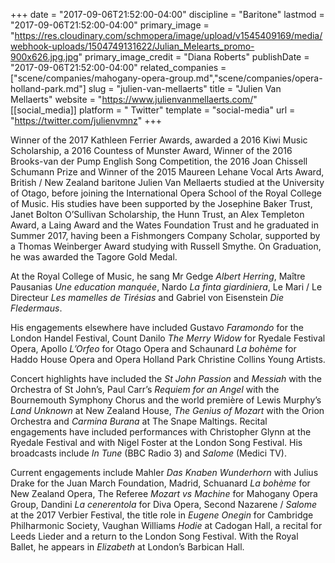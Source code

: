 +++
date = "2017-09-06T21:52:00-04:00"
discipline = "Baritone"
lastmod = "2017-09-06T21:52:00-04:00"
primary_image = "https://res.cloudinary.com/schmopera/image/upload/v1545409169/media/webhook-uploads/1504749131622/Julian_Melearts_promo-900x626.jpg.jpg"
primary_image_credit = "Diana Roberts"
publishDate = "2017-09-06T21:52:00-04:00"
related_companies = ["scene/companies/mahogany-opera-group.md","scene/companies/opera-holland-park.md"]
slug = "julien-van-mellaerts"
title = "Julien Van Mellaerts"
website = "https://www.julienvanmellaerts.com/"
[[social_media]]
platform = " Twitter"
template = "social-media"
url = "https://twitter.com/julienvmnz"
+++

Winner of the 2017 Kathleen Ferrier Awards, awarded a 2016 Kiwi Music Scholarship, a 2016 Countess of Munster Award, Winner of the 2016 Brooks-van der Pump English Song Competition, the 2016 Joan Chissell Schumann Prize and Winner of the 2015 Maureen Lehane Vocal Arts Award, British / New Zealand baritone Julien Van Mellaerts studied at the University of Otago, before joining the International Opera School of the Royal College of Music. His studies have been supported by the Josephine Baker Trust, Janet Bolton O’Sullivan Scholarship, the Hunn Trust, an Alex Templeton Award, a Laing Award and the Wates Foundation Trust and he graduated in Summer 2017, having been a Fishmongers Company Scholar, supported by a Thomas Weinberger Award studying with Russell Smythe. On Graduation, he was awarded the Tagore Gold Medal.

At the Royal College of Music, he sang Mr Gedge *Albert Herring*, Maître Pausanias *Une education manquée*, Nardo *La finta giardiniera*, Le Mari / Le Directeur *Les mamelles de Tirésias* and Gabriel von Eisenstein *Die Fledermaus*.

His engagements elsewhere have included Gustavo *Faramondo* for the London Handel Festival, Count Danilo *The Merry Widow* for Ryedale Festival Opera, Apollo *L’Orfeo* for Otago Opera and Schaunard *La bohème* for Haddo House Opera and Opera Holland Park Christine Collins Young Artists.

Concert highlights have included the *St John Passion* and *Messiah* with the Orchestra of St John’s, Paul Carr’s *Requiem for an Angel* with the Bournemouth Symphony Chorus and the world première of Lewis Murphy’s *Land Unknown* at New Zealand House, *The Genius of Mozart* with the Orion Orchestra and *Carmina Burana* at The Snape Maltings. Recital engagements have included performances with Christopher Glynn at the Ryedale Festival and with Nigel Foster at the London Song Festival. His broadcasts include *In Tune* (BBC Radio 3) and *Salome* (Medici TV).

Current engagements include Mahler *Das Knaben Wunderhorn* with Julius Drake for the Juan March Foundation, Madrid, Schuanard *La bohème* for New Zealand Opera, The Referee *Mozart vs Machine* for Mahogany Opera Group, Dandini *La cenerentola* for Diva Opera, Second Nazarene / *Salome* at the 2017 Verbier Festival, the title role in *Eugene Onegin* for Cambridge Philharmonic Society, Vaughan Williams *Hodie* at Cadogan Hall, a recital for Leeds Lieder and a return to the London Song Festival. With the Royal Ballet, he appears in *Elizabeth* at London’s Barbican Hall.
